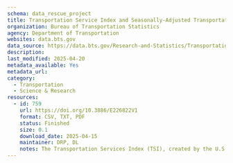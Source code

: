 ```yaml
---
schema: data_rescue_project 
title: Transportation Service Index and Seasonally-Adjusted Transportation Data
organization: Bureau of Transportation Statistics
agency: Department of Transportation
websites: data.bts.gov
data_source: https://data.bts.gov/Research-and-Statistics/Transportation-Services-Index-and-Seasonally-Adjus/bw6n-ddqk/about_data
description: 
last_modified: 2025-04-20
metadata_available: Yes
metadata_url: 
category:
  - Transportation 
  - Science & Research 
resources:
  - id: 759
    url: https://doi.org/10.3886/E226822V1
    format: CSV, TXT, PDF
    status: Finished
    size: 0.1
    download_date: 2025-04-15
    maintainer: DRP, DL
    notes: The Transportation Services Index (TSI), created by the U.S. Department of Transportation (DOT), Bureau of Transportation Statistics (BTS), measures the movement of freight and passengers. The index, which is seasonally adjusted, combines available data on freight traffic, as well as passenger travel, that have been weighted to yield a monthly measure of transportation services output.
---
```


